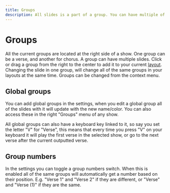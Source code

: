 ```yaml
---
title: Groups
description: All slides is a part of a group. You can have multiple of the same group meaning that when you edit one slide all of the same slides will be changed.
---
```


# Groups

All the current groups are located at the right side of a show. One group can be a verse, and another for chorus. A group can have multiple slides. Click or drag a group from the right to the center to add it to your current [layout](./layouts). Changing the slide in one group, will change all of the same groups in your layouts at the same time. Groups can be changed from the context menu.

## Global groups

You can add global groups in the settings, when you edit a global group all of the slides with it will update with the new name/color. You can also access these in the right "Groups" menu of any show.

All global groups can also have a keyboard key linked to it, so say you set the letter "V" for "Verse", this means that every time you press "V" on your keyboard it will play the first verse in the selected show, or go to the next verse after the current outputted verse.

## Group numbers

In the settings you can toggle a group numbers switch. When this is enabled all of the same groups will automatically get a number based on their position. E.g. "Verse 1" and "Verse 2" if they are different, or "Verse" and "Verse (1)" if they are the same.
